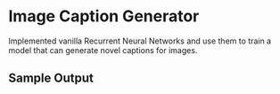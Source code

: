 # Image Caption Generator #
Implemented vanilla Recurrent Neural Networks and use them to train a model that can generate novel captions for images.

## Sample Output ##
